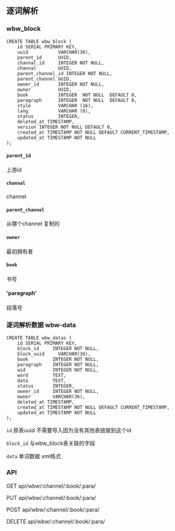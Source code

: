 ## 逐词解析
### wbw_block
```
CREATE TABLE wbw_block (
    id SERIAL PRIMARY KEY,
    uuid           VARCHAR(36),
    parent_id      UUID,
    channal_id     INTEGER NOT NULL,
    channal        UUID,
    parent_channel_id INTEGER NOT NULL,
    parent_channel UUID,
    owner_id       INTEGER NOT NULL,
    owner          UUID,
    book           INTEGER  NOT NULL  DEFAULT 0,
    paragraph      INTEGER  NOT NULL  DEFAULT 0,
    style          VARCHAR (16),
    lang           VARCHAR (8),
    status         INTEGER,
    deleted_at TIMESTAMP,
    version INTEGER NOT NULL DEFAULT 0,
    created_at TIMESTAMP NOT NULL DEFAULT CURRENT_TIMESTAMP,
    updated_at TIMESTAMP NOT NULL
);
```
#### `parent_id`
上游id
#### `channal`
channel
#### `parent_channel`
从哪个channel 复制的
#### `owner`
最初拥有者
#### `book`
书号
#### 'paragraph'
段落号


### 逐词解析数据 wbw-data
```
CREATE TABLE wbw_datas (
    id SERIAL PRIMARY KEY,
    block_id     INTEGER NOT NULL,
    block_uuid     VARCHAR(36),
    book         INTEGER NOT NULL,
    paragraph    INTEGER NOT NULL,
    wid          INTEGER NOT NULL,
    word         TEXT,
    data         TEXT,
    status       INTEGER,
    owner_id     INTEGER NOT NULL,
    owner        VARCHAR(36),
    deleted_at TIMESTAMP,
    created_at TIMESTAMP NOT NULL DEFAULT CURRENT_TIMESTAMP,
    updated_at TIMESTAMP NOT NULL
);

```

`id` 原表uuid 不需要导入因为没有其他表链接到这个id

`block_id`
与wbw_block表关联的字段

`data`
单词数据 xml格式


### API
GET api/wbw/:channel/:book/:para/

PUT api/wbw/:channel/:book/:para/

POST api/wbw/:channel/:book/:para/

DELETE api/wbw/:channel/:book/:para/